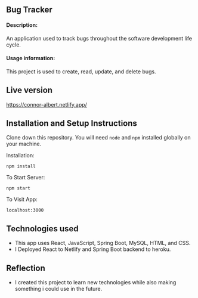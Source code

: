## Bug Tracker

#### Description:

An application used to track bugs throughout the software development life cycle.

#### Usage information:

This project is used to create, read, update, and delete bugs.

## Live version

https://connor-albert.netlify.app/

## Installation and Setup Instructions

Clone down this repository. You will need `node` and `npm` installed globally on your machine.  

Installation:

`npm install`  


To Start Server:

`npm start`  

To Visit App:

`localhost:3000`  

## Technologies used

  - This app uses React, JavaScript, Spring Boot, MySQL, HTML, and CSS.
  - I Deployed React to Netlify and Spring Boot backend to heroku.

## Reflection
 
 - I created this project to learn new technologies while also making something i could use in the future.
